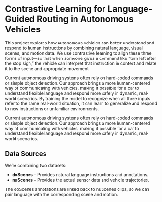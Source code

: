 # Contrastive Learning for Language-Guided Routing in Autonomous Vehicles

This project explores how autonomous vehicles can better understand and respond to human instructions by combining natural language, visual scenes, and motion data. We use contrastive learning to align these three forms of input—so that when someone gives a command like “turn left after the stop sign,” the vehicle can interpret that instruction in context and relate it to the scene and appropriate movement.

Current autonomous driving systems often rely on hard-coded commands or simple object detection. Our approach brings a more human-centered way of communicating with vehicles, making it possible for a car to understand flexible language and respond more safely in dynamic, real-world scenarios. By training the model to recognize when all three inputs refer to the same real-world situation, it can learn to generalize and respond to new instructions or unfamiliar environments.



Current autonomous driving systems often rely on hard-coded commands or simple object detection. Our approach brings a more human-centered way of communicating with vehicles, making it possible for a car to understand flexible language and respond more safely in dynamic, real-world scenarios.

## Data Sources

We’re combining two datasets:

- **doScenes** – Provides natural language instructions and annotations.
- **nuScenes** – Provides the actual sensor data and vehicle trajectories.

The doScenes annotations are linked back to nuScenes clips, so we can pair language with the corresponding scene and motion.
